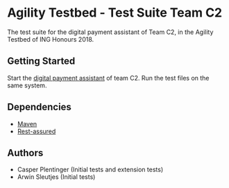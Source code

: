 # Agility Testbed - Test Suite Team C2

The test suite for the digital payment assistant of Team C2, in the Agility Testbed of ING Honours 2018.

## Getting Started

Start the [digital payment assistant](https://github.com/agilitytestbed/Team-C2) of team C2.
Run the test files on the same system.

## Dependencies

* [Maven](https://maven.apache.org/)
* [Rest-assured](http://rest-assured.io/)

## Authors

* Casper Plentinger (Initial tests and extension tests)
* Arwin Sleutjes (Initial tests)
